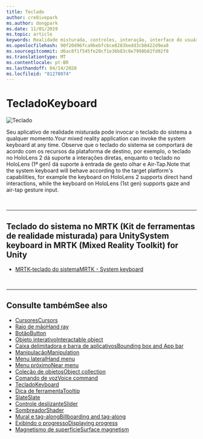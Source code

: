 ```yaml
---
title: Teclado
author: cre8ivepark
ms.author: dongpark
ms.date: 11/01/2019
ms.topic: article
keywords: Realidade misturada, controles, interação, interface do usuário, UX
ms.openlocfilehash: 90f20d96fca9bebfcbce8283bedd3cb8422d9ea8
ms.sourcegitcommit: d6ac8f1f545fe20cf1e36b83c0e7998b82fd02f8
ms.translationtype: MT
ms.contentlocale: pt-BR
ms.lasthandoff: 04/14/2020
ms.locfileid: "81278074"
---
```

# <a name="keyboard"></a><span data-ttu-id="b0ba8-103">Teclado</span><span class="sxs-lookup"><span data-stu-id="b0ba8-103">Keyboard</span></span>

![Teclado](images/UX/UX_Hero_Keyboard.jpg)

<span data-ttu-id="b0ba8-105">Seu aplicativo de realidade misturada pode invocar o teclado do sistema a qualquer momento.</span><span class="sxs-lookup"><span data-stu-id="b0ba8-105">Your mixed reality application can invoke the system keyboard at any time.</span></span> <span data-ttu-id="b0ba8-106">Observe que o teclado do sistema se comportará de acordo com os recursos da plataforma de destino, por exemplo, o teclado no HoloLens 2 dá suporte a interações diretas, enquanto o teclado no HoloLens (1ª gen) dá suporte à entrada de gesto olhar e Air-Tap.</span><span class="sxs-lookup"><span data-stu-id="b0ba8-106">Note that the system keyboard will behave according to the target platform's capabilities, for example the keyboard on HoloLens 2 supports direct hand interactions, while the keyboard on HoloLens (1st gen) supports gaze and air-tap gesture input.</span></span>


<br>

---

## <a name="system-keyboard-in-mrtk-mixed-reality-toolkit-for-unity"></a><span data-ttu-id="b0ba8-107">Teclado do sistema no MRTK (Kit de ferramentas de realidade misturada) para Unity</span><span class="sxs-lookup"><span data-stu-id="b0ba8-107">System keyboard in MRTK (Mixed Reality Toolkit) for Unity</span></span>

* [<span data-ttu-id="b0ba8-108">MRTK-teclado do sistema</span><span class="sxs-lookup"><span data-stu-id="b0ba8-108">MRTK - System keyboard</span></span>](https://microsoft.github.io/MixedRealityToolkit-Unity/Documentation/README_SystemKeyboard.html)

<br>

---

## <a name="see-also"></a><span data-ttu-id="b0ba8-109">Consulte também</span><span class="sxs-lookup"><span data-stu-id="b0ba8-109">See also</span></span>

* [<span data-ttu-id="b0ba8-110">Cursores</span><span class="sxs-lookup"><span data-stu-id="b0ba8-110">Cursors</span></span>](cursors.md)
* [<span data-ttu-id="b0ba8-111">Raio de mão</span><span class="sxs-lookup"><span data-stu-id="b0ba8-111">Hand ray</span></span>](point-and-commit.md)
* [<span data-ttu-id="b0ba8-112">Botão</span><span class="sxs-lookup"><span data-stu-id="b0ba8-112">Button</span></span>](button.md)
* [<span data-ttu-id="b0ba8-113">Objeto interativo</span><span class="sxs-lookup"><span data-stu-id="b0ba8-113">Interactable object</span></span>](interactable-object.md)
* [<span data-ttu-id="b0ba8-114">Caixa delimitadora e barra de aplicativos</span><span class="sxs-lookup"><span data-stu-id="b0ba8-114">Bounding box and App bar</span></span>](app-bar-and-bounding-box.md)
* [<span data-ttu-id="b0ba8-115">Manipulação</span><span class="sxs-lookup"><span data-stu-id="b0ba8-115">Manipulation</span></span>](direct-manipulation.md)
* [<span data-ttu-id="b0ba8-116">Menu lateral</span><span class="sxs-lookup"><span data-stu-id="b0ba8-116">Hand menu</span></span>](hand-menu.md)
* [<span data-ttu-id="b0ba8-117">Menu próximo</span><span class="sxs-lookup"><span data-stu-id="b0ba8-117">Near menu</span></span>](near-menu.md)
* [<span data-ttu-id="b0ba8-118">Coleção de objetos</span><span class="sxs-lookup"><span data-stu-id="b0ba8-118">Object collection</span></span>](object-collection.md)
* [<span data-ttu-id="b0ba8-119">Comando de voz</span><span class="sxs-lookup"><span data-stu-id="b0ba8-119">Voice command</span></span>](voice-input.md)
* [<span data-ttu-id="b0ba8-120">Teclado</span><span class="sxs-lookup"><span data-stu-id="b0ba8-120">Keyboard</span></span>](keyboard.md)
* [<span data-ttu-id="b0ba8-121">Dica de ferramenta</span><span class="sxs-lookup"><span data-stu-id="b0ba8-121">Tooltip</span></span>](tooltip.md)
* [<span data-ttu-id="b0ba8-122">Slate</span><span class="sxs-lookup"><span data-stu-id="b0ba8-122">Slate</span></span>](slate.md)
* [<span data-ttu-id="b0ba8-123">Controle deslizante</span><span class="sxs-lookup"><span data-stu-id="b0ba8-123">Slider</span></span>](slider.md)
* [<span data-ttu-id="b0ba8-124">Sombreador</span><span class="sxs-lookup"><span data-stu-id="b0ba8-124">Shader</span></span>](shader.md)
* [<span data-ttu-id="b0ba8-125">Mural e tag-along</span><span class="sxs-lookup"><span data-stu-id="b0ba8-125">Billboarding and tag-along</span></span>](billboarding-and-tag-along.md)
* [<span data-ttu-id="b0ba8-126">Exibindo o progresso</span><span class="sxs-lookup"><span data-stu-id="b0ba8-126">Displaying progress</span></span>](progress.md)
* [<span data-ttu-id="b0ba8-127">Magnetismo de superfície</span><span class="sxs-lookup"><span data-stu-id="b0ba8-127">Surface magnetism</span></span>](surface-magnetism.md)
